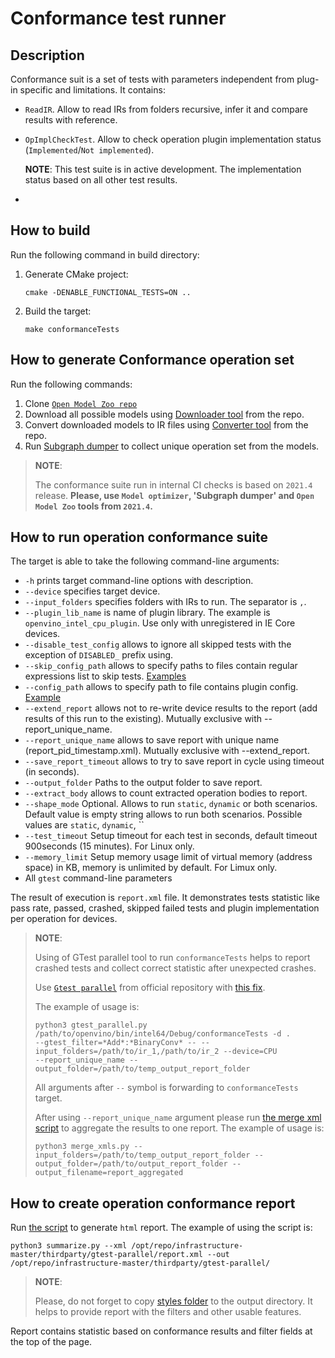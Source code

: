 # Conformance test runner

## Description
Conformance suit is a set of tests with parameters independent from plug-in specific and limitations. It contains:
* `ReadIR`. Allow to read IRs from folders recursive, infer it and compare results with reference.
* `OpImplCheckTest`. Allow to check operation plugin implementation status (`Implemented`/`Not implemented`).

  **NOTE**: This test suite is in active development. The implementation status based on all other test results.
* 

## How to build
Run the following command in build directory:
1. Generate CMake project:
   ```
   cmake -DENABLE_FUNCTIONAL_TESTS=ON ..
   ```
2. Build the target:
   ```
   make conformanceTests
   ```
   
## How to generate Conformance operation set
Run the following commands:
1. Clone [`Open Model Zoo repo`](https://github.com/openvinotoolkit/open_model_zoo)
2. Download all possible models using [Downloader tool](https://github.com/openvinotoolkit/open_model_zoo/blob/master/tools/model_tools/downloader.py) from 
   the repo.
3. Convert downloaded models to IR files using [Converter tool](https://github.com/openvinotoolkit/open_model_zoo/blob/master/tools/model_tools/converter.py) from the repo.
4. Run [Subgraph dumper](./../subgraphs_dumper/README.md) to collect unique operation set from the models.
> **NOTE**:
> 
> The conformance suite run in internal CI checks is based on `2021.4` release. **Please, use `Model optimizer`, 'Subgraph dumper' and `Open Model Zoo` tools 
> from `2021.4`.**

## How to run operation conformance suite
The target is able to take the following command-line arguments:
* `-h` prints target command-line options with description.
* `--device` specifies target device.
* `--input_folders` specifies folders with IRs to run. The separator is `,`.
* `--plugin_lib_name` is name of plugin library. The example is `openvino_intel_cpu_plugin`. Use only with unregistered in IE Core devices.
* `--disable_test_config` allows to ignore all skipped tests with the exception of `DISABLED_` prefix using.
* `--skip_config_path` allows to specify paths to files contain regular expressions list to skip tests. [Examples](./op_conformance_runner/skip_configs)
* `--config_path` allows to specify path to file contains plugin config. [Example](./op_conformance_runner/config/config_example.txt)
* `--extend_report` allows not to re-write device results to the report (add results of this run to the existing). Mutually exclusive with --report_unique_name.
* `--report_unique_name` allows to save report with unique name (report_pid_timestamp.xml). Mutually exclusive with --extend_report.
* `--save_report_timeout` allows to try to save report in cycle using timeout (in seconds).
* `--output_folder` Paths to the output folder to save report.
* `--extract_body` allows to count extracted operation bodies to report.
* `--shape_mode` Optional. Allows to run `static`, `dynamic` or both scenarios. Default value is empty string allows to run both scenarios. Possible values 
  are `static`, `dynamic`, ``
* `--test_timeout` Setup timeout for each test in seconds, default timeout 900seconds (15 minutes). For Linux only.
* `--memory_limit` Setup memory usage limit of virtual memory (address space) in KB, memory is unlimited by default. For Limux only.
* All `gtest` command-line parameters

The result of execution is `report.xml` file. It demonstrates tests statistic like pass rate, passed, crashed, skipped failed tests and plugin implementation 
per 
operation for 
devices.

> **NOTE**:
> 
> Using of GTest parallel tool to run `conformanceTests` helps to report crashed tests and collect correct statistic 
> after unexpected crashes. 
> 
> Use [`Gtest parallel`](https://github.com/google/gtest-parallel) from official repository with [this fix](https://github.com/google/gtest-parallel/pull/76).
> 
> The example of usage is:
> ```
> python3 gtest_parallel.py /path/to/openvino/bin/intel64/Debug/conformanceTests -d . 
> --gtest_filter=*Add*:*BinaryConv* -- --input_folders=/path/to/ir_1,/path/to/ir_2 --device=CPU 
> --report_unique_name --output_folder=/path/to/temp_output_report_folder
> ```
> All arguments after `--` symbol is forwarding to `conformanceTests` target.
> 
> After using `--report_unique_name` argument please run
> [the merge xml script](./../../../../ie_test_utils/functional_test_utils/layer_tests_summary/merge_xmls.py) 
> to aggregate the results to one report.
> The example of usage is:
> ```
> python3 merge_xmls.py --input_folders=/path/to/temp_output_report_folder --output_folder=/path/to/output_report_folder --output_filename=report_aggregated
> ```

## How to create operation conformance report
Run [the script](./../../../../ie_test_utils/functional_test_utils/layer_tests_summary/summarize.py) to generate `html` report.
The example of using the script is:
```
python3 summarize.py --xml /opt/repo/infrastructure-master/thirdparty/gtest-parallel/report.xml --out /opt/repo/infrastructure-master/thirdparty/gtest-parallel/
```
> **NOTE**:
>
> Please, do not forget to copy [styles folder](./../../../../ie_test_utils/functional_test_utils/layer_tests_summary/template) to the output directory. It 
> helps to provide report with the filters and other usable features.

Report contains statistic based on conformance results and filter fields at the top of the page.